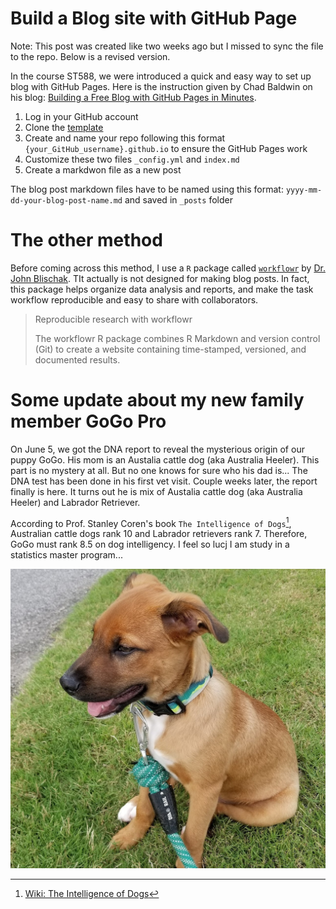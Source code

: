 # Build a Blog site with GitHub Page
 
 Note: This post was created like two weeks ago but I missed to sync the file to the repo. Below is a revised version.
 
In the course ST588, we were introduced a quick and easy way to set up blog with GitHub Pages. Here is the instruction given by Chad Baldwin on his blog: [Building a Free Blog with GitHub Pages in Minutes](https://chadbaldwin.net/2021/03/14/how-to-build-a-sql-blog.html).
 
 1. Log in your GitHub account
 2. Clone the [template](https://github.com/chadbaldwin/simple-blog-bootstrap/generate)
 3. Create and name your repo following this format `{your_GitHub_username}.github.io` to ensure the GitHub Pages work
 4. Customize these two files `_config.yml` and `index.md`
 5. Create a markdwon file as a new post 

The blog post markdown files have to be named using this format: `yyyy-mm-dd-your-blog-post-name.md` and saved in `_posts` folder

# The other method
Before coming across this method, I use a `R` package called [`workflowr`](https://github.com/workflowr/workflowr) by [Dr. John Blischak](https://jdblischak.com/workflowr.html). TIt actually is not designed for making blog posts. In fact, this package helps organize data analysis and reports, and make the task workflow reproducible and easy to share with collaborators.
> Reproducible research with workflowr
>
> The workflowr R package combines R Markdown and version control (Git) to create a website containing time-stamped, versioned, and documented results.

# Some update about my new family member GoGo Pro
On June 5, we got the DNA report to reveal the mysterious origin of our puppy GoGo. His mom is an Austalia cattle dog (aka Australia Heeler). This part is no mystery at all. But no one knows for sure who his dad is... The DNA test has been done in his first vet visit. Couple weeks later, the report finally is here. It turns out he is mix of Austalia cattle dog (aka Australia Heeler) and Labrador Retriever. 

According to Prof. Stanley Coren's book `The Intelligence of Dogs`[^1], Australian cattle dogs rank 10 and Labrador retrievers rank 7. Therefore, GoGo must rank 8.5 on dog intelligency. I feel so lucj I am study in a statistics master program...

[^1]: [Wiki: The Intelligence of Dogs](https://en.wikipedia.org/wiki/The_Intelligence_of_Dogs)

![](../images/GoGo-Sit.jpg)
